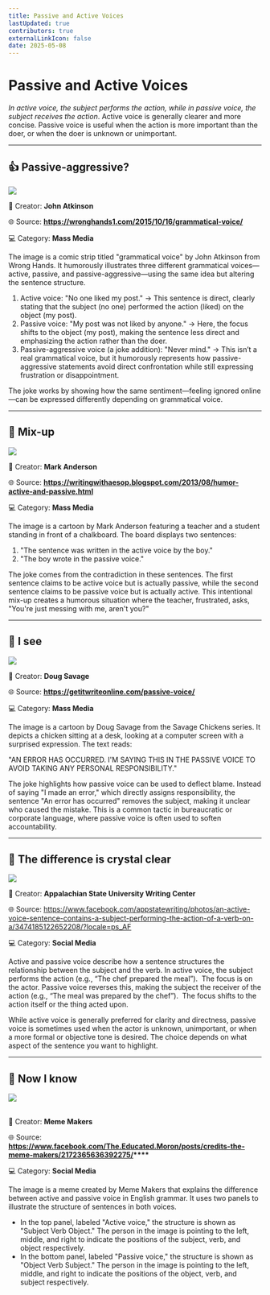 ```yaml
---
title: Passive and Active Voices
lastUpdated: true
contributors: true
externalLinkIcon: false
date: 2025-05-08
---
```

# Passive and Active Voices

*In active voice, the subject performs the action, while in passive voice, the subject receives the action*. Active voice is generally clearer and more concise. Passive voice is useful when the action is more important than the doer, or when the doer is unknown or unimportant. 

- - -

## 👍 Passive-aggressive?

![](https://i.pinimg.com/736x/26/bb/25/26bb25c544498759818684e6c7aaebc2.jpg)

👥 Creator: **John Atkinson**

🌐 S﻿ource: **<https://wronghands1.com/2015/10/16/grammatical-voice/>**[](https://ph.pinterest.com/pin/53269208088893594/?fbclid=IwZXh0bgNhZW0CMTAAAR4wBDzby36dVIYdMTY3-gugbj6_EvLQOEcD_7Pi8d5k8QMnQWmfDb60_ude6A_aem_0FDlQWuLfHDNBeVSQpyFVw)

💻 Category: **Mass Media**

The image is a comic strip titled "grammatical voice" by John Atkinson from Wrong Hands. It humorously illustrates three different grammatical voices—active, passive, and passive-aggressive—using the same idea but altering the sentence structure.

1. Active voice: "No one liked my post." → This sentence is direct, clearly stating that the subject (no one) performed the action (liked) on the object (my post).
2. Passive voice: "My post was not liked by anyone." → Here, the focus shifts to the object (my post), making the sentence less direct and emphasizing the action rather than the doer.
3. Passive-aggressive voice (a joke addition): "Never mind." → This isn’t a real grammatical voice, but it humorously represents how passive-aggressive statements avoid direct confrontation while still expressing frustration or disappointment.

The joke works by showing how the same sentiment—feeling ignored online—can be expressed differently depending on grammatical voice. 

- - -

## 🎨 Mix-up

![](https://i.pinimg.com/736x/af/2b/6f/af2b6f122f450eb7a7aa31a951dc92c5.jpg)

👥 Creator: **Mark Anderson**

🌐 S﻿ource: **<https://writingwithaesop.blogspot.com/2013/08/humor-active-and-passive.html>**[](https://ph.pinterest.com/pin/53269208088893594/?fbclid=IwZXh0bgNhZW0CMTAAAR4wBDzby36dVIYdMTY3-gugbj6_EvLQOEcD_7Pi8d5k8QMnQWmfDb60_ude6A_aem_0FDlQWuLfHDNBeVSQpyFVw)

💻 Category: **Mass Media**

The image is a cartoon by Mark Anderson featuring a teacher and a student standing in front of a chalkboard. The board displays two sentences:

1. "The sentence was written in the active voice by the boy."
2. "The boy wrote in the passive voice."

The joke comes from the contradiction in these sentences. The first sentence claims to be active voice but is actually passive, while the second sentence claims to be passive voice but is actually active. This intentional mix-up creates a humorous situation where the teacher, frustrated, asks, "You're just messing with me, aren't you?"

- - -

## 🐣 I see

![](https://getitwriteonline.com/wp-content/uploads/2016/09/passive-voice.jpg)

👥 Creator: **Doug Savage**

🌐 S﻿ource: **<https://getitwriteonline.com/passive-voice/>**[](https://ph.pinterest.com/pin/53269208088893594/?fbclid=IwZXh0bgNhZW0CMTAAAR4wBDzby36dVIYdMTY3-gugbj6_EvLQOEcD_7Pi8d5k8QMnQWmfDb60_ude6A_aem_0FDlQWuLfHDNBeVSQpyFVw)

💻 Category: **Mass Media**

The image is a cartoon by Doug Savage from the Savage Chickens series. It depicts a chicken sitting at a desk, looking at a computer screen with a surprised expression. The text reads:

"AN ERROR HAS OCCURRED. I'M SAYING THIS IN THE PASSIVE VOICE TO AVOID TAKING ANY PERSONAL RESPONSIBILITY."

The joke highlights how passive voice can be used to deflect blame. Instead of saying "I made an error," which directly assigns responsibility, the sentence "An error has occurred" removes the subject, making it unclear who caused the mistake. This is a common tactic in bureaucratic or corporate language, where passive voice is often used to soften accountability.

- - -

## 🔮 The difference is c﻿rystal clear

![](https://scontent.fmnl16-1.fna.fbcdn.net/v/t1.6435-9/84511561_3474185125985541_6236142842771668992_n.jpg?_nc_cat=111&ccb=1-7&_nc_sid=127cfc&_nc_eui2=AeFM2P3pInX29T4Xg6ZJ9yvdTiZFtwkz6XROJkW3CTPpdFvlZtOG0TnYeFF5KdqZdtK66oRPryf317NRzRb0zHV_&_nc_ohc=unqO2WQ90lUQ7kNvwHcnfo8&_nc_oc=Adn_vuK0ngzBAd8jjdEdJOxNfjqSHBj_kJzMmqvDgsZ3YcQM4EnJtY6k6r62ZjAxAKU&_nc_zt=23&_nc_ht=scontent.fmnl16-1.fna&_nc_gid=mwzAZapDE0eLFXjSHfRxnQ&oh=00_AfIsnrpnU9DnghRFcMnIyjcIguFkxwmQD0vvt_pLk6UauQ&oe=68441AAC)

👥 Creator: **Appalachian State University Writing Center**

🌐 S﻿ource: <https://www.facebook.com/appstatewriting/photos/an-active-voice-sentence-contains-a-subject-performing-the-action-of-a-verb-on-a/3474185122652208/?locale=ps_AF>[](https://ph.pinterest.com/pin/53269208088893594/?fbclid=IwZXh0bgNhZW0CMTAAAR4wBDzby36dVIYdMTY3-gugbj6_EvLQOEcD_7Pi8d5k8QMnQWmfDb60_ude6A_aem_0FDlQWuLfHDNBeVSQpyFVw)

💻 Category: **Social Media**

Active and passive voice describe how a sentence structures the relationship between the subject and the verb. In active voice, the subject performs the action (e.g., “The chef prepared the meal”).  The focus is on the actor. Passive voice reverses this, making the subject the receiver of the action (e.g., “The meal was prepared by the chef”).  The focus shifts to the action itself or the thing acted upon.

While active voice is generally preferred for clarity and directness, passive voice is sometimes used when the actor is unknown, unimportant, or when a more formal or objective tone is desired. The choice depends on what aspect of the sentence you want to highlight. 

- - -

## 🧬 Now I know

![](https://scontent.fmnl16-1.fna.fbcdn.net/v/t1.6435-9/67154662_2172365616392277_1088017930219683840_n.jpg?stp=dst-jpg_p526x296_tt6&_nc_cat=107&ccb=1-7&_nc_sid=127cfc&_nc_eui2=AeHdcspibhimRWefUdE3sLYv1HgFPTi8YLjUeAU9OLxguFTHfJHGeMV0vyokWTCs2abUW7No2xZnoG-s8ejYGeYv&_nc_ohc=2jvRO7kOwZwQ7kNvwEPNs6L&_nc_oc=AdnkECEm6Ijr9RdBNwo7V_SoUmI0AAyRkrfMzj5BlYw5EKieNgIWgU_lezTZQN2viVM&_nc_zt=23&_nc_ht=scontent.fmnl16-1.fna&_nc_gid=1q94wK1zwv6IdST1IUT2PA&oh=00_AfKEdAOZtI4I5h4zP2Ve0wkvlq6Kf33FYD6fi-EVo3b0OQ&oe=6843F0C2)

\
👥 Creator: **Meme Makers**

🌐 S﻿ource: ﻿**<https://www.facebook.com/The.Educated.Moron/posts/credits-the-meme-makers/2172365636392275/>****[﻿](https://getitwriteonline.com/passive-voice/ "https\://getitwriteonline.com/passive-voice/")**﻿**[﻿](https://writingwithaesop.blogspot.com/2013/08/humor-active-and-passive.html "https\://writingwithaesop.blogspot.com/2013/08/humor-active-and-passive.html")**﻿**[﻿](https://wronghands1.com/2015/10/16/grammatical-voice/ "https\://wronghands1.com/2015/10/16/grammatical-voice/")**﻿[﻿](https://ph.pinterest.com/pin/53269208088893594/?fbclid=IwZXh0bgNhZW0CMTAAAR4wBDzby36dVIYdMTY3-gugbj6_EvLQOEcD_7Pi8d5k8QMnQWmfDb60_ude6A_aem_0FDlQWuLfHDNBeVSQpyFVw "https\://ph.pinterest.com/pin/53269208088893594/?fbclid=IwZXh0bgNhZW0CMTAAAR4wBDzby36dVIYdMTY3-gugbj6_EvLQOEcD_7Pi8d5k8QMnQWmfDb60_ude6A_aem_0FDlQWuLfHDNBeVSQpyFVw")﻿

💻 Category: **Social Media**

The image is a meme created by Meme Makers that explains the difference between active and passive voice in English grammar. It uses two panels to illustrate the structure of sentences in both voices.

* In the top panel, labeled "Active voice," the structure is shown as "Subject Verb Object." The person in the image is pointing to the left, middle, and right to indicate the positions of the subject, verb, and object respectively.
* In the bottom panel, labeled "Passive voice," the structure is shown as "Object Verb Subject." The person in the image is pointing to the left, middle, and right to indicate the positions of the object, verb, and subject respectively.